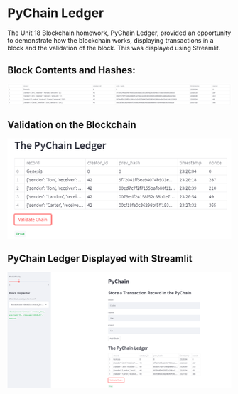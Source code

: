 # PyChain Ledger
The Unit 18 Blockchain homework, PyChain Ledger, provided an opportunity to demonstrate how the blockchain works, displaying transactions in a block and the validation of the block. This was displayed using Streamlit. 
## Block Contents and Hashes:
![Block Contents and Hashes](Block%20_Contents_and_Hashes.png)
## Validation on the Blockchain
![Blockchain Validation](Blockchain_Validation.png)
## PyChain Ledger Displayed with Streamlit
![Pychain Ledger in Streamlit](PyChain_Ledger_Streamlit.png)




